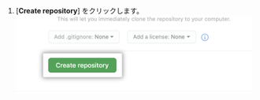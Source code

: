 1. [**Create repository**] をクリックします。 ![Button to create repository](/assets/images/help/repository/create-repository-button.png)
